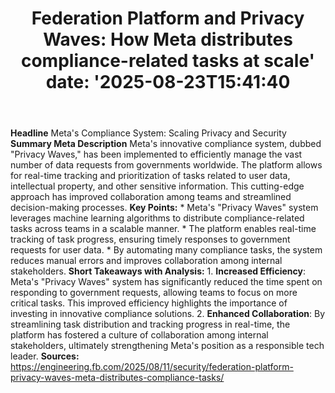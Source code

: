 ﻿---
title: "Federation Platform and Privacy Waves: How Meta distributes compliance-related tasks at scale'
date: '2025-08-23T15:41:40"
category: "Markets"
summary: ""
slug: "federation platform and privacy waves how meta distributes c"
source_urls:
  - "https://engineering.fb.com/2025/08/11/security/federation-platform-privacy-waves-meta-distributes-compliance-tasks/"
seo:
  title: "Federation Platform and Privacy Waves: How Meta distributes compliance-related tasks at scale | Hash n Hedge'
  description: '"
  keywords: ["news", "markets", "brief"]
---
**Headline** Meta's Compliance System: Scaling Privacy and Security  **Summary Meta Description** Meta's innovative compliance system, dubbed "Privacy Waves," has been implemented to efficiently manage the vast number of data requests from governments worldwide. The platform allows for real-time tracking and prioritization of tasks related to user data, intellectual property, and other sensitive information. This cutting-edge approach has improved collaboration among teams and streamlined decision-making processes.  **Key Points:**  * Meta's "Privacy Waves" system leverages machine learning algorithms to distribute compliance-related tasks across teams in a scalable manner. * The platform enables real-time tracking of task progress, ensuring timely responses to government requests for user data. * By automating many compliance tasks, the system reduces manual errors and improves collaboration among internal stakeholders.  **Short Takeaways with Analysis:**  1. **Increased Efficiency**: Meta's "Privacy Waves" system has significantly reduced the time spent on responding to government requests, allowing teams to focus on more critical tasks. This improved efficiency highlights the importance of investing in innovative compliance solutions. 2. **Enhanced Collaboration**: By streamlining task distribution and tracking progress in real-time, the platform has fostered a culture of collaboration among internal stakeholders, ultimately strengthening Meta's position as a responsible tech leader.  **Sources:** https://engineering.fb.com/2025/08/11/security/federation-platform-privacy-waves-meta-distributes-compliance-tasks/ 
